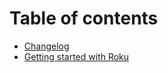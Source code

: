 # Table of contents

* [Changelog](README.md)
* [Getting started with Roku](getting-started-with-roku.md)

